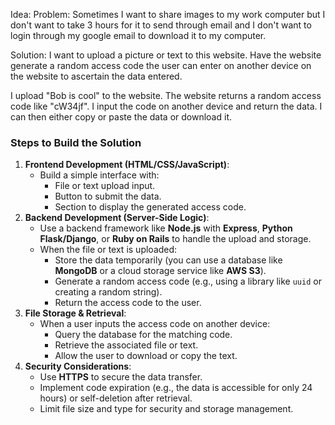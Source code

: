 Idea:
Problem: Sometimes I want to share images to my work computer but I don't want to take 3 hours for it to send through email and I don't want to login through my google email to download it to my computer. 

Solution: I want to upload a picture or text to this website. Have the website generate a random access code the user can enter on another device on the website to ascertain the data entered. 

I upload "Bob is cool" to the website. The website returns a random access code like "cW34jf". I input the code on another device and return the data. I can then either copy or paste the data or download it.
### Steps to Build the Solution
1. **Frontend Development (HTML/CSS/JavaScript)**:
    - Build a simple interface with:
        - File or text upload input.
        - Button to submit the data.
        - Section to display the generated access code.
2. **Backend Development (Server-Side Logic)**:
    - Use a backend framework like **Node.js** with **Express**, **Python Flask/Django**, or **Ruby on Rails** to handle the upload and storage.
    - When the file or text is uploaded:
        - Store the data temporarily (you can use a database like **MongoDB** or a cloud storage service like **AWS S3**).
        - Generate a random access code (e.g., using a library like `uuid` or creating a random string).
        - Return the access code to the user.
3. **File Storage & Retrieval**:
    - When a user inputs the access code on another device:
        - Query the database for the matching code.
        - Retrieve the associated file or text.
        - Allow the user to download or copy the text.
4. **Security Considerations**:
    - Use **HTTPS** to secure the data transfer.
    - Implement code expiration (e.g., the data is accessible for only 24 hours) or self-deletion after retrieval.
    - Limit file size and type for security and storage management.
